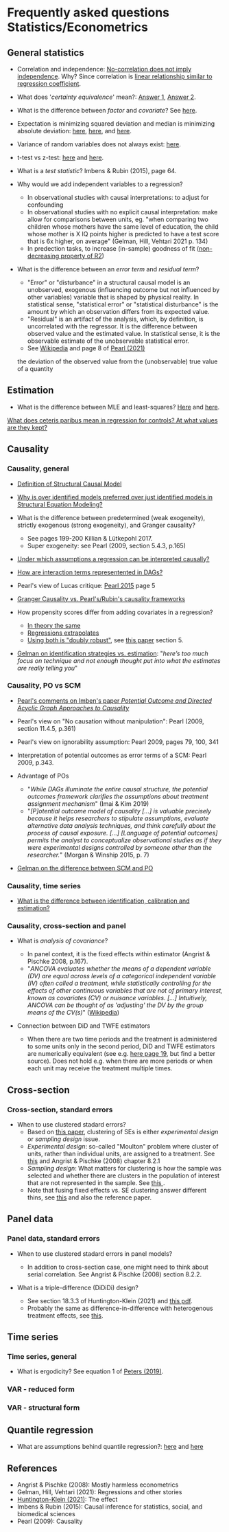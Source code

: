 # Frequently asked questions Statistics/Econometrics

## General statistics

- Correlation and independence: [No-correlation does not imply independence](https://en.wikipedia.org/wiki/Correlation_and_dependence#Correlation_and_independence). Why? Since correlation is [linear relationship similar to regression coefficient](https://stats.stackexchange.com/a/344619/162538).

- What does '*certainty equivalence*' mean?: [Answer 1](https://economics.stackexchange.com/a/19898/5764), [Answer 2](https://economics.stackexchange.com/a/9554/61).

- What is the difference between *factor* and *covariate*? See [here](https://stats.stackexchange.com/a/70826/162538).

- Expectation is minimizing squared deviation and median is minimizing absolute deviation: [here](http://gregorygundersen.com/blog/2019/10/04/expectation-median-opt/), [here](https://math.stackexchange.com/questions/113270/the-median-minimizes-the-sum-of-absolute-deviations-the-ell-1-norm), and [here](https://stats.stackexchange.com/questions/118/why-square-the-difference-instead-of-taking-the-absolute-value-in-standard-devia).

- Variance of random variables does not always exist: [here](https://math.stackexchange.com/q/4007718).

- t-test vs z-test: [here](https://stats.stackexchange.com/a/507081/162538) and [here](https://stats.stackexchange.com/a/61292/162538).

- What is a *test statistic*? Imbens & Rubin (2015), page 64.

- Why would we add independent variables to a regression?
  - In observational studies with causal interpretations: to adjust for confounding
  - In observational studies with no explicit causal interpretation: make allow for comparisons between units, eg. "when comparing two children whose mothers have the same level of education, the child whose mother is X IQ points higher is predicted to have a test score that is 6x higher, on average" (Gelman, Hill, Vehtari 2021 p. 134)
  - In predection tasks, to increase (in-sample) goodness of fit ([non-decreasing property of R2](https://stats.stackexchange.com/a/401466/162538))

- What is the difference between an *error term* and *residual term*?
  - "Error" or "disturbance" in a structural causal model is an unobserved, exogenous (influencing outcome but not influenced by other variables) variable that is shaped by physical reality. In statistical sense, "statistical error" or "statistical disturbance" is the amount by which an observation differs from its expected value.
  - "Residual" is an artifact of the analysis, which, by definition, is uncorrelated with the regressor. It is the difference between observed value and the estimated value. In statistical sense, it is the observable estimate of the unobservable statistical error.
  - See [Wikipedia](https://en.wikipedia.org/wiki/Errors_and_residuals) and page 8 of [Pearl (2021)](https://ftp.cs.ucla.edu/pub/stat_ser/r370.pdf)
  
  the deviation of the observed value from the (unobservable) true value of a quantity 

## Estimation

- What is the difference between MLE and least-squares? [Here](https://stats.stackexchange.com/questions/143705/maximum-likelihood-method-vs-least-squares-method) and [here](https://stats.stackexchange.com/questions/12562/equivalence-between-least-squares-and-mle-in-gaussian-model).

[What does ceteris paribus mean in regression for controls? At what values are they kept?](https://stats.stackexchange.com/q/180155/162538)

## Causality

### Causality, general

- [Definition of Structural Causal Model](https://stats.stackexchange.com/a/312130/162538)

- [Why is over identified models preferred over just identified models in Structural Equation Modeling?](https://stats.stackexchange.com/questions/183021/why-is-over-identified-models-preferred-over-just-identified-models-in-structura/183024)

- What is the difference between predetermined (weak exogeneity), strictly exogenous (strong exogeneity), and Granger causality?
  - See pages 199-200 Killian & Lütkepohl 2017.
  - Super exogeneity: see Pearl (2009, section 5.4.3, p.165)

- [Under which assumptions a regression can be interpreted causally?](https://stats.stackexchange.com/a/493905/162538)

- [How are interaction terms representented in DAGs?](https://stats.stackexchange.com/a/350132/162538)

- Pearl's view of Lucas critique: [Pearl 2015](https://ftp.cs.ucla.edu/pub/stat_ser/r391-reprint.pdf) page 5

- [Granger Causality vs. Pearl's/Rubin's causality frameworks](https://stats.stackexchange.com/q/144328/162538)

- How propensity scores differ from adding covariates in a regression?
  - [In theory the same](https://stats.stackexchange.com/a/8610/162538)
  - [Regressions extrapolates](https://stats.stackexchange.com/a/8655/162538)
  - [Using both is "doubly robust"](https://stats.stackexchange.com/a/248967/162538), see [this paper](https://www.ncbi.nlm.nih.gov/pmc/articles/PMC2943670/) section 5.

- [Gelman on identification strategies vs. estimation](https://statmodeling.stat.columbia.edu/2009/07/05/disputes_about/): "*here’s too much focus on technique and not enough thought put into what the estimates are really telling you*"

### Causality, PO vs SCM

- [Pearl's comments on Imben's paper *Potential Outcome and Directed Acyclic Graph Approaches to Causality*](http://causality.cs.ucla.edu/blog/index.php/2020/01/29/on-imbens-comparison-of-two-approaches-to-empirical-economics/)

- Pearl's view on "No causation without manipulation": Pearl (2009, section 11.4.5, p.361)

- Pearl's view on ignorability assumption: Pearl 2009, pages 79, 100, 341

- Interpretation of potential outcomes as error terms of a SCM: Pearl 2009, p.343.

- Advantage of POs
  - "*While DAGs illuminate the entire causal structure, the potential outcomes framework clarifies the assumptions about treatment assignment mechanism*" (Imai & Kim 2019)
  - "*[P]otential outcome model of causality [...] is valuable precisely because it helps researchers to stipulate assumptions, evaluate alternative data analysis techniques, and think carefully about the process of causal exposure. [...] [Language of potential outcomes] permits the analyst to conceptualize observational studies as if they were experimental designs controlled by someone other than the researcher.*" (Morgan & Winship 2015, p. 7)

- [Gelman on the difference between SCM and PO](https://statmodeling.stat.columbia.edu/2009/07/05/disputes_about/)

### Causality, time series

- [What is the difference between identification, calibration and estimation?](https://economics.stackexchange.com/a/36639)

### Causality, cross-section and panel

 - What is *analysis of covariance*?
   - In panel context, it is the fixed effects within estimator (Angrist & Pischke 2008, p.167).
   - "*ANCOVA evaluates whether the means of a dependent variable (DV) are equal across levels of a categorical independent variable (IV) often called a treatment, while statistically controlling for the effects of other continuous variables that are not of primary interest, known as covariates (CV) or nuisance variables. [...]  Intuitively, ANCOVA can be thought of as 'adjusting' the DV by the group means of the CV(s)*" ([Wikipedia](https://en.wikipedia.org/wiki/Analysis_of_covariance))

 - Connection between DiD and TWFE estimators
   - When there are two time periods and the treatment is administered to some units only in the second period, DiD and TWFE estimators are numerically equivalent (see e.g. [here page 19](https://imai.fas.harvard.edu/research/files/tscs.pdf), but find a better source). Does not hold e.g. when there are more periods or when each unit may receive the treatment multiple times.

## Cross-section

### Cross-section, standard errors

- When to use clustered stadard errors?
  - Based on [this paper](https://www.nber.org/system/files/working_papers/w24003/w24003.pdf), clustering of SEs is either *experimental design* or *sampling design* issue.
  - *Experimental design*: so-called "Moulton" problem where cluster of units, rather than individual units, are assigned to a treatment. See [this](https://blogs.worldbank.org/impactevaluations/when-should-you-cluster-standard-errors-new-wisdom-econometrics-oracle) and Angrist & Pischke (2008) chapter 8.2.1
  - *Sampling design*: What matters for clustering is how the sample was selected and whether there are clusters in the population of interest that are not represented in the sample. See [this ](https://blogs.worldbank.org/impactevaluations/when-should-you-cluster-standard-errors-new-wisdom-econometrics-oracle).
  - Note that fusing fixed effects vs. SE clustering answer different thins, see [this](https://stats.stackexchange.com/questions/185378/when-to-use-fixed-effects-vs-using-cluster-ses) and also the reference paper.

## Panel data

### Panel data, standard errors

- When to use clustered stadard errors in panel models?
  - In addition to cross-section case, one might need to think about serial correlation. See Angrist & Pischke (2008) section 8.2.2.

- What is a triple-difference (DiDiDi) design?
  - See section 18.3.3 of Huntington-Klein (2021) and [this pdf](https://www.nber.org/lecture/summer-institute-2007-methods-lecture-difference-differences-estimation).
  - Probably the same as difference-in-difference with heterogenous treatment effects, see [this](https://stats.stackexchange.com/questions/183302/difference-in-difference-with-interaction).

## Time series

### Time series, general

- What is ergodicity? See equation 1 of [Peters (2019)](https://www.nature.com/articles/s41567-019-0732-0.pdf).

### VAR - reduced form

### VAR - structural form

## Quantile regression

- What are assumptions behind quantile regression?: [here](https://stats.stackexchange.com/a/321001/162538) and [here](https://stats.stackexchange.com/a/39003/162538)

## References
 - Angrist & Pischke (2008): Mostly harmless econometrics
 - Gelman, Hill, Vehtari (2021): Regressions and other stories
 - [Huntington-Klein (2021)](https://theeffectbook.net/index.html): The effect
 - Imbens & Rubin (2015): Causal inference for statistics, social, and biomedical sciences
 - Pearl (2009): Causality